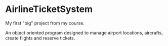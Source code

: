# AirlineTicketSystem

My first "big" project from my course.

An object oriented program designed to manage airport locations, aircrafts, create flights and reserve tickets. 
